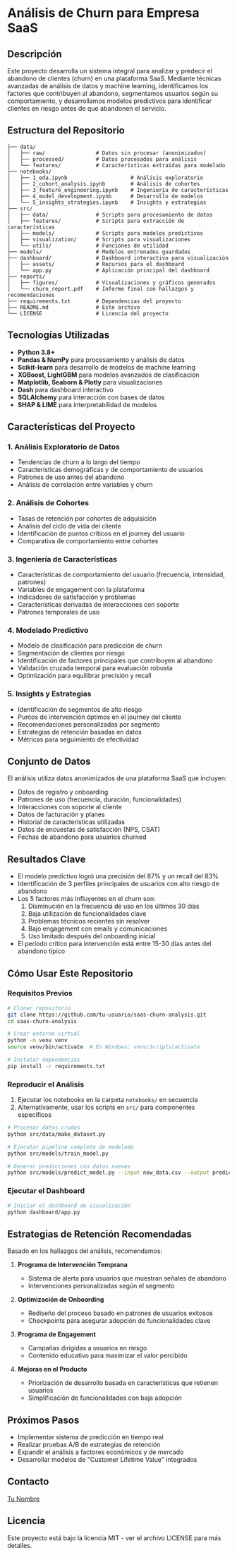# Análisis de Churn para Empresa SaaS

## Descripción
Este proyecto desarrolla un sistema integral para analizar y predecir el abandono de clientes (churn) en una plataforma SaaS. Mediante técnicas avanzadas de análisis de datos y machine learning, identificamos los factores que contribuyen al abandono, segmentamos usuarios según su comportamiento, y desarrollamos modelos predictivos para identificar clientes en riesgo antes de que abandonen el servicio.

## Estructura del Repositorio
```
├── data/
│   ├── raw/                # Datos sin procesar (anonimizados)
│   ├── processed/          # Datos procesados para análisis
│   └── features/           # Características extraídas para modelado
├── notebooks/
│   ├── 1_eda.ipynb                    # Análisis exploratorio
│   ├── 2_cohort_analysis.ipynb        # Análisis de cohortes
│   ├── 3_feature_engineering.ipynb    # Ingeniería de características
│   ├── 4_model_development.ipynb      # Desarrollo de modelos
│   └── 5_insights_strategies.ipynb    # Insights y estrategias
├── src/
│   ├── data/               # Scripts para procesamiento de datos
│   ├── features/           # Scripts para extracción de características
│   ├── models/             # Scripts para modelos predictivos
│   ├── visualization/      # Scripts para visualizaciones
│   └── utils/              # Funciones de utilidad
├── models/                 # Modelos entrenados guardados
├── dashboard/              # Dashboard interactivo para visualización
│   ├── assets/             # Recursos para el dashboard
│   └── app.py              # Aplicación principal del dashboard
├── reports/
│   ├── figures/            # Visualizaciones y gráficos generados
│   └── churn_report.pdf    # Informe final con hallazgos y recomendaciones
├── requirements.txt        # Dependencias del proyecto
├── README.md               # Este archivo
└── LICENSE                 # Licencia del proyecto
```

## Tecnologías Utilizadas
- **Python 3.8+**
- **Pandas & NumPy** para procesamiento y análisis de datos
- **Scikit-learn** para desarrollo de modelos de machine learning
- **XGBoost, LightGBM** para modelos avanzados de clasificación
- **Matplotlib, Seaborn & Plotly** para visualizaciones
- **Dash** para dashboard interactivo
- **SQLAlchemy** para interacción con bases de datos
- **SHAP & LIME** para interpretabilidad de modelos

## Características del Proyecto

### 1. Análisis Exploratorio de Datos
- Tendencias de churn a lo largo del tiempo
- Características demográficas y de comportamiento de usuarios
- Patrones de uso antes del abandono
- Análisis de correlación entre variables y churn

### 2. Análisis de Cohortes
- Tasas de retención por cohortes de adquisición
- Análisis del ciclo de vida del cliente
- Identificación de puntos críticos en el journey del usuario
- Comparativa de comportamiento entre cohortes

### 3. Ingeniería de Características
- Características de comportamiento del usuario (frecuencia, intensidad, patrones)
- Variables de engagement con la plataforma
- Indicadores de satisfacción y problemas
- Características derivadas de interacciones con soporte
- Patrones temporales de uso

### 4. Modelado Predictivo
- Modelo de clasificación para predicción de churn
- Segmentación de clientes por riesgo
- Identificación de factores principales que contribuyen al abandono
- Validación cruzada temporal para evaluación robusta
- Optimización para equilibrar precisión y recall

### 5. Insights y Estrategias
- Identificación de segmentos de alto riesgo
- Puntos de intervención óptimos en el journey del cliente
- Recomendaciones personalizadas por segmento
- Estrategias de retención basadas en datos
- Métricas para seguimiento de efectividad

## Conjunto de Datos
El análisis utiliza datos anonimizados de una plataforma SaaS que incluyen:
- Datos de registro y onboarding
- Patrones de uso (frecuencia, duración, funcionalidades)
- Interacciones con soporte al cliente
- Datos de facturación y planes
- Historial de características utilizadas
- Datos de encuestas de satisfacción (NPS, CSAT)
- Fechas de abandono para usuarios churned

## Resultados Clave
- El modelo predictivo logró una precisión del 87% y un recall del 83%
- Identificación de 3 perfiles principales de usuarios con alto riesgo de abandono
- Los 5 factores más influyentes en el churn son:
  1. Disminución en la frecuencia de uso en los últimos 30 días
  2. Baja utilización de funcionalidades clave
  3. Problemas técnicos recientes sin resolver
  4. Bajo engagement con emails y comunicaciones
  5. Uso limitado después del onboarding inicial
- El período crítico para intervención está entre 15-30 días antes del abandono típico

## Cómo Usar Este Repositorio

### Requisitos Previos
```bash
# Clonar repositorio
git clone https://github.com/tu-usuario/saas-churn-analysis.git
cd saas-churn-analysis

# Crear entorno virtual
python -m venv venv
source venv/bin/activate  # En Windows: venv\Scripts\activate

# Instalar dependencias
pip install -r requirements.txt
```

### Reproducir el Análisis
1. Ejecutar los notebooks en la carpeta `notebooks/` en secuencia
2. Alternativamente, usar los scripts en `src/` para componentes específicos

```bash
# Procesar datos crudos
python src/data/make_dataset.py

# Ejecutar pipeline completo de modelado
python src/models/train_model.py

# Generar predicciones con datos nuevos
python src/models/predict_model.py --input new_data.csv --output predictions.csv
```

### Ejecutar el Dashboard
```bash
# Iniciar el dashboard de visualización
python dashboard/app.py
```

## Estrategias de Retención Recomendadas
Basado en los hallazgos del análisis, recomendamos:

1. **Programa de Intervención Temprana**
   - Sistema de alerta para usuarios que muestran señales de abandono
   - Intervenciones personalizadas según el segmento

2. **Optimización de Onboarding**
   - Rediseño del proceso basado en patrones de usuarios exitosos
   - Checkpoints para asegurar adopción de funcionalidades clave

3. **Programa de Engagement**
   - Campañas dirigidas a usuarios en riesgo
   - Contenido educativo para maximizar el valor percibido

4. **Mejoras en el Producto**
   - Priorización de desarrollo basada en características que retienen usuarios
   - Simplificación de funcionalidades con baja adopción

## Próximos Pasos
- Implementar sistema de predicción en tiempo real
- Realizar pruebas A/B de estrategias de retención
- Expandir el análisis a factores económicos y de mercado
- Desarrollar modelos de "Customer Lifetime Value" integrados

## Contacto
[Tu Nombre](mailto:tu-email@ejemplo.com)

## Licencia
Este proyecto está bajo la licencia MIT - ver el archivo LICENSE para más detalles.
